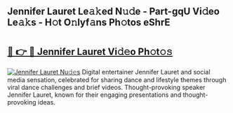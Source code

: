 ## Jennifer Lauret Le𝚊𝚔ed N𝚞𝚍e - Part-gqU Vi𝚍eo Le𝚊𝚔s - H𝚘t O𝚗lyf𝚊ns Ph𝚘tos eShrE

# <h2><a href="http://hf3ovij.feru.top/?c=Jennifer+Lauret">🔗 👉 🔴 Jennifer Lauret Vi𝚍𝚎o Ph𝚘t𝚘𝚜</a></h2>

[![Jennifer Lauret Nu𝚍𝚎s](https://i.imgur.com/0TWrTi3.gif)](http://hf3ovij.feru.top/?c=Jennifer+Lauret)
Digital entertainer Jennifer Lauret and social media sensation, celebrated for sharing dance and lifestyle themes through viral dance challenges and brief videos. Thought-provoking speaker Jennifer Lauret, known for their engaging presentations and thought-provoking ideas. 
